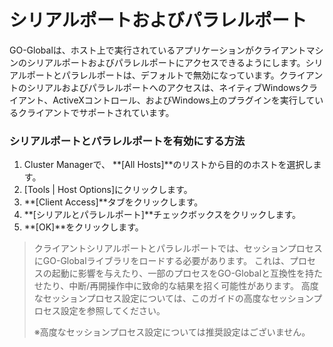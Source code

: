 # シリアルポートおよびパラレルポート

GO-Globalは、ホスト上で実行されているアプリケーションがクライアントマシンのシリアルポートおよびパラレルポートにアクセスできるようにします。シリアルポートとパラレルポートは、デフォルトで無効になっています。クライアントのシリアルおよびパラレルポートへのアクセスは、ネイティブWindowsクライアント、ActiveXコントロール、およびWindows上のプラグインを実行しているクライアントでサポートされています。

### シリアルポートとパラレルポートを有効にする方法

1. Cluster Managerで、 **[All Hosts]**のリストから目的のホストを選択します。
2. [Tools | Host Options]にクリックします。
3. **[Client Access]**タブをクリックします。
4. **[シリアルとパラレルポート]**チェックボックスをクリックします。
5. **[OK]**をクリックします。

>クライアントシリアルポートとパラレルポートでは、セッションプロセスにGO-Globalライブラリをロードする必要があります。 これは、プロセスの起動に影響を与えたり、一部のプロセスをGO-Globalと互換性を持たせたり、中断/再開操作中に致命的な結果を招く可能性があります。 高度なセッションプロセス設定については、このガイドの高度なセッションプロセス設定を参照してください。
>
>※高度なセッションプロセス設定については推奨設定はございません。